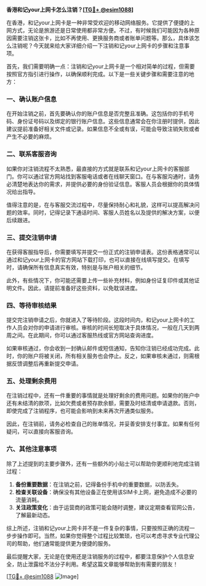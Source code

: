 **香港和记your上网卡怎么注销？[[TG💪+ @esim1088](https://t.me/s/esim1088)]**

在香港，和记your上网卡是一种非常受欢迎的移动网络服务。它提供了便捷的上网方式，无论是旅游还是日常使用都非常方便。不过，有时候我们可能因为各种原因需要注销这张卡，比如不再使用、更换服务商或者账单问题等。那么，具体该怎么注销呢？今天就来给大家详细介绍一下注销和记your上网卡的步骤和注意事项。

首先，我们需要明确一点：注销和记your上网卡是一个相对简单的过程，但需要按照官方指引进行操作，以确保顺利完成。以下是一些关键步骤和需要注意的地方：

### 一、确认账户信息

在开始注销之前，首先要确认你的账户信息是否完整且准确。这包括你的手机号码、身份证号码以及绑定的银行账户信息。这些信息通常会在你注册时提供，因此建议提前准备好相关文件或记录。如果信息不全或有误，可能会导致注销失败或者产生不必要的麻烦。

### 二、联系客服咨询

如果你对注销流程不太熟悉，最直接的方式就是联系和记your上网卡的客服部门。你可以通过官方网站找到客服电话或者在线聊天窗口。在与客服沟通时，请务必清楚地表达你的需求，并提供必要的身份验证信息。客服人员会根据你的具体情况给出指导。

值得注意的是，在与客服交流过程中，尽量保持耐心和礼貌，这样可以提高解决问题的效率。同时，记得记录下通话时间、客服人员姓名以及提供的解决方案，以便后续跟进。

### 三、提交注销申请

在获得客服指导后，你需要填写并提交一份正式的注销申请表。这份表格通常可以通过和记your上网卡的官方网站下载打印，也可以直接在线填写提交。在填写时，请确保所有信息真实有效，特别是与账户相关的细节。

此外，有些情况下，你可能还需要上传一些补充材料，例如身份证复印件或其他证明文件。因此，请提前准备好这些资料，以免耽误进度。

### 四、等待审核结果

提交完注销申请之后，你就进入了等待阶段。这段时间内，和记your上网卡的工作人员会对你的申请进行审核。审核的时间长短取决于具体情况，一般在几天到两周之间。在此期间，你可以通过客服热线或官方网站查询进度。

如果审核通过，你会收到一封确认邮件或短信通知，告知你注销已经成功完成。此时，你的账户将被关闭，所有相关服务也会停止。反之，如果审核未通过，则需根据反馈调整后再重新提交申请。

### 五、处理剩余费用

在注销过程中，还有一件重要的事情就是处理好剩余的费用问题。如果你的账户中还有未结清的款项，比如欠费或者预存款余额，需要及时结清或申请退款。否则，即使完成了注销程序，也可能会影响到未来再次开通类似服务。

因此，在注销前，请务必检查自己的账单情况，并妥善安排支付事宜。如果有任何疑问，可以直接向客服咨询。

### 六、其他注意事项

除了上述提到的主要步骤外，还有一些额外的小贴士可以帮助你更顺利地完成注销过程：

1. **备份重要数据**：在注销之前，记得备份手机中的重要数据，以防丢失。
2. **检查关联设备**：确保没有其他设备正在使用该SIM卡上网，避免造成不必要的流量消耗。
3. **关注政策变化**：由于运营商的政策可能会随时调整，建议定期查看官网公告，了解最新动态。

综上所述，注销和记your上网卡并不是一件复杂的事情，只要按照正确的流程一步步操作即可。当然，如果你觉得整个过程比较繁琐，也可以考虑寻求专业代理公司的帮助，他们通常能提供更为便捷的服务。

最后提醒大家，无论是在使用还是注销服务的过程中，都要注意保护个人信息安全，防止泄露给不法分子利用。希望这篇文章能够帮助到有需要的朋友！

[[TG💪+ @esim1088](https://t.me/s/esim1088) ![Image](https://i.postimg.cc/4NQfJmqS/Snipaste-2025-05-13-00-14-12.png)]